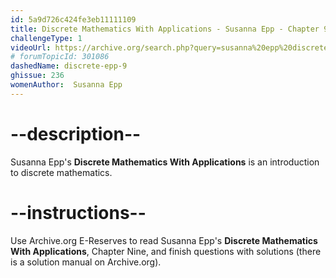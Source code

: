 ```yaml
---
id: 5a9d726c424fe3eb11111109
title: Discrete Mathematics With Applications - Susanna Epp - Chapter 9
challengeType: 1
videoUrl: https://archive.org/search.php?query=susanna%20epp%20discrete%20mathematics
# forumTopicId: 301086
dashedName: discrete-epp-9
ghissue: 236
womenAuthor:  Susanna Epp
---
```


# --description--

Susanna Epp's __Discrete Mathematics With Applications__ is an introduction to discrete mathematics.

# --instructions--

Use Archive.org E-Reserves to read Susanna Epp's __Discrete Mathematics With Applications__, Chapter Nine, and finish questions with solutions (there is a solution manual on Archive.org). 